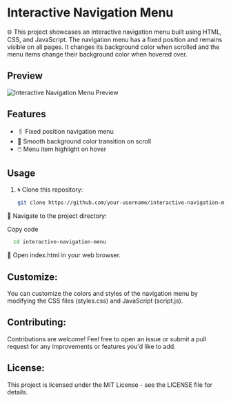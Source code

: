 # Interactive Navigation Menu

🌐 This project showcases an interactive navigation menu built using HTML, CSS, and JavaScript. The navigation menu has a fixed position and remains visible on all pages. It changes its background color when scrolled and the menu items change their background color when hovered over.

## Preview

![Interactive Navigation Menu Preview](preview.gif)

## Features

- 🖇️ Fixed position navigation menu
- 🌈 Smooth background color transition on scroll
- 🖱️ Menu item highlight on hover

## Usage

1. 🌀 Clone this repository:

   ```bash
   git clone https://github.com/your-username/interactive-navigation-menu.git

📁 Navigate to the project directory:

Copy code

```bash 
  cd interactive-navigation-menu 
```

🚀 Open index.html in your web browser.

## Customize:

You can customize the colors and styles of the navigation menu by modifying the CSS files (styles.css) and JavaScript (script.js).

## Contributing:

Contributions are welcome! Feel free to open an issue or submit a pull request for any improvements or features you'd like to add.

## License:

This project is licensed under the MIT License - see the LICENSE file for details.
